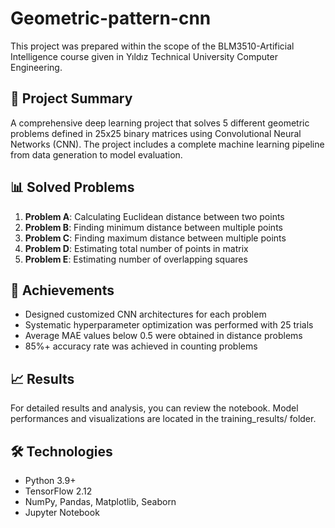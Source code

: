 # Geometric-pattern-cnn
This project was prepared within the scope of the BLM3510-Artificial Intelligence course given in Yıldız Technical University Computer Engineering.

## 🎯 Project Summary

A comprehensive deep learning project that solves 5 different geometric problems defined in 25x25 binary matrices using Convolutional Neural Networks (CNN). The project includes a complete machine learning pipeline from data generation to model evaluation.

## 📊 Solved Problems

1. **Problem A**: Calculating Euclidean distance between two points
2. **Problem B**: Finding minimum distance between multiple points
3. **Problem C**: Finding maximum distance between multiple points
4. **Problem D**: Estimating total number of points in matrix
5. **Problem E**: Estimating number of overlapping squares

## 🚀 Achievements

- Designed customized CNN architectures for each problem
- Systematic hyperparameter optimization was performed with 25 trials
- Average MAE values ​​below 0.5 were obtained in distance problems
- 85%+ accuracy rate was achieved in counting problems

## 📈 Results

For detailed results and analysis, you can review the notebook. Model performances and visualizations are located in the training_results/ folder.

## 🛠️ Technologies

- Python 3.9+
- TensorFlow 2.12
- NumPy, Pandas, Matplotlib, Seaborn
- Jupyter Notebook
